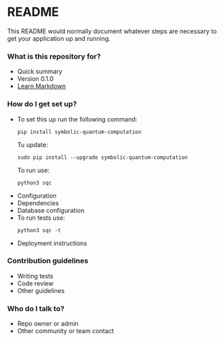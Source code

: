 # README #

This README would normally document whatever steps are necessary to get your application up and running.

### What is this repository for? ###

* Quick summary
* Version 0.1.0
* [Learn Markdown](https://bitbucket.org/tutorials/markdowndemo)

### How do I get set up? ###

* To set this up run the following command:
    ```shell
    pip install symbolic-quantum-computation
    ```
    Tu update:
    ```shell
    sudo pip install --upgrade symbolic-quantum-computation
    ```
    To run use:
    ```shell
    python3 sqc
    ```
* Configuration
* Dependencies
* Database configuration
* To run tests use:
    ```shell
    python3 sqc -t
    ```
* Deployment instructions

### Contribution guidelines ###

* Writing tests
* Code review
* Other guidelines

### Who do I talk to? ###

* Repo owner or admin
* Other community or team contact